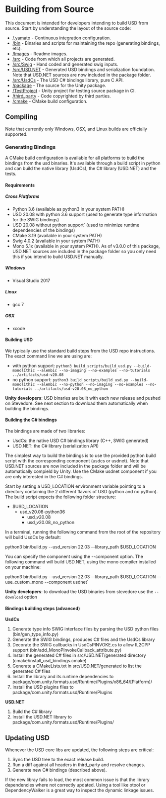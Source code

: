 # Building from Source
This document is intended for developers intending to build USD from source.
Start by understanding the layout of the source code:

 * [/.yamato](/.yamato) - Continuous integration configuration.
 * [/bin](/bin) - Binaries and scripts for maintaining the repo (generating bindings, etc).
 * [/Images](/Images) - Readme images.
 * [/src](/src) - Code from which all projects are generated.
 * [/src/Swig](/src/Swig) - Hand coded and generated swig inputs.
 * [/src/USD.NET](/src/USD.NET) - Generated USD bindings and serialization foundation. Note that USD.NET sources are now included in the package folder.
 * [/src/UsdCs](/src/UsdCs) - The USD C# bindings library, pure C API.
 * [/package](/package) - The source for the Unity package.
 * [/TestProject](/TestProject) - Unity project for testing source package in CI.
 * [/third_party](/third_party) - Code copyrighted by third parties.
 * [/cmake](/cmake) - CMake build configuration.

## Compiling

Note that currently only Windows, OSX, and Linux builds are officially supported.

### Generating Bindings

A CMake build configuration is available for all platforms to build the bindings from the usd binaries. It's available through a build script in python
and can build the native library (UsdCs), the C# library (USD.NET) and the tests.

#### Requirements

##### Cross Platforms
 * Python 3.6 (available as python3 in your system PATH)
 * USD 20.08 with python 3.6 support (used to generate type information for the SWIG bindings)
 * USD 20.08 without python support` (used to minimize runtime dependencies of the bindings)
 * CMake 3.19 (available in your system PATH)
 * Swig 4.0.2 (available in your system PATH)
 * Mono 5.1x (available in your system PATH). As of v3.0.0 of this package, USD.NET sources are included in the package folder so you only need this if you intend to build USD.NET manually.
 
 ##### Windows
 * Visual Studio 2017
 
 ##### Linux
 * gcc 7
 
 ##### OSX
 * xcode
 
#### Building USD 

We typically use the standard build steps from the USD repo instructions. The exact command line we are using are:
* with python support: `python3 build_scripts/build_usd.py --build-monolithic --alembic --no-imaging --no-examples --no-tutorials ../artifacts/usd-v20.08`
* no python support:   `python3 build_scripts/build_usd.py --build-monolithic --alembic --no-python --no-imaging --no-examples --no-tutorials ../artifacts/usd-v20.08_no_python`

**Unity developers**: USD binaries are built with each new release and pushed on Stevedore. See next section to download them automatically when building the bindings.

#### Building the C# bindings

The bindings are made of two libraries:
* UsdCs: the native USD C# bindings library (C++, SWIG generated)
* USD.NET: the C# library (serialization API)

The simplest way to build the bindings is to use the provided python build script with the corresponding component (usdcs or usdnet).
Note that USD.NET sources are now included in the package folder and will be automatically compield by Unity. Use the CMake usdnet component if you are only interested in the C# bindings.

Start by setting a USD_LOCATION environment variable pointing to a directory containing the 2 different flavors of USD (python and no python).
The build script expects the following folder structure:
* $USD_LOCATION
    * usd_v20.08-python36
        * usd_v20.08
        * usd_v20.08_no_python

In a terminal, running the following command from the root of the repository will build UsdCs by default:

python3 bin/build.py --usd_version 22.03 --library_path $USD_LOCATION

You can specify the component using the --component option. The following command will build USD.NET, using the mono compiler installed on your machine:

python3 bin/build.py --usd_version 22.03 --library_path $USD_LOCATION --use_custom_mono --component usdnet`

**Unity developers**: to download the USD binaries from stevedore use the `--download` option

#### Bindings building steps (advanced)

**UsdCs**
1. Generate type info SWIG interface files by parsing the USD python files (bin/gen_type_info.py)
2. Generate the SWIG bindings, produces C# files and the UsdCs library
3. Decorate the SWIG callbacks in UsdCsPINVOKE.cs to allow IL2CPP support (bin/add_MonoPInvokeCallback_attribute.py)
4. Install the generated C# files in src/USD.NET/generated directory (cmake/install_usd_bindings.cmake)
5. Generate a CMakeLists.txt in src/USD.NET/generated to list the generated C# files 
6. Install the library and its runtime dependencies to package/com.unity.formats.usd/Runtime/Plugins/x86_64/[Platform]/
7. Install the USD plugins files to package/com.unity.formats.usd/Runtime/Plugins

**USD.NET**
1. Build the C# library
2. Install the USD.NET library to package/com.unity.formats.usd/Runtime/Plugins/


## Updating USD

Whenever the USD core libs are updated, the following steps are critical:

 1. Sync the USD tree to the exact release build.
 2. Run a diff against all headers in third_party and resolve changes.
 3. Generate new C# bindings (described above).

If the new libray fails to load, the most common issue is that the library
dependencies where not correctly updated. Using a tool like otool or
DependencyWalker is a great way to inspect the dynamic linkage issues.
